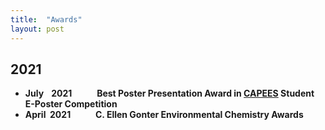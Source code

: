 ```yaml
---
title:  "Awards"
layout: post
---
```

## 2021
   - **July&#160;&#8201;&#160; 2021** &#8195; &#8195; **Best Poster Presentation Award in [CAPEES](http://www.capees.org/bylaws.html) Student E-Poster Competition**
   - **April&#160; 2021** &#8195; &#8195; **C. Ellen Gonter Environmental Chemistry Awards**
  
              
